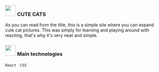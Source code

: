 ### <img src="https://emojipedia-us.s3.amazonaws.com/source/microsoft-teams/337/hot-face_1f975.png" width="35px" /> CUTE CATS
As you can read from the title, this is a simple site where you can expand cute cat pictures. This was simply for learning and playing around with reacting, that's why it's very neat and simple.

###  <img src="https://emojipedia-us.s3.amazonaws.com/source/microsoft-teams/337/rocket_1f680.png" width="35px" /> Main technologies
`React` &nbsp; `CSS`  

